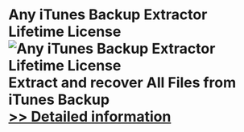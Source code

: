 # Any iTunes Backup Extractor Lifetime License<br />![Any iTunes Backup Extractor Lifetime License](https://mycommerce.akamaized.net/api/pimages/P300996012/BIG/300996012.PNG)<br />Extract and recover All Files from iTunes Backup<br />[>> Detailed information](https://secure.shareit.com/shareit/product.html?productid=300996012&affiliateid=200057808)